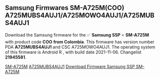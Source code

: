 <h2>Samsung Firmwares SM-A725M(COO) A725MUBS4AUJ1/A725MOWO4AUJ1/A725MUBS4AUJ1</h2>
Download the Samsung firmware for the ✅ <strong>Samsung SSP </strong> ⭐ <strong>SM-A725M</strong> with product code <strong>COO</strong> <strong> from Colombia</strong>. This firmware has version number PDA <strong>A725MUBS4AUJ1</strong> and CSC A725MOWO4AUJ1. The operating system of this firmware is Android R , with build date 2021-11-06. Changelist <strong>21945581</strong>.


[SM-A725M](https://samfirm.shop/samsung/model/SM-A725M)
[A725MUBS4AUJ1](https://samfirm.shop/samsung/pda/A725MUBS4AUJ1)
[Download Firmware Samsung SSP SM-A725M](https://samfirm.shop/samsung/firmware/472192)
